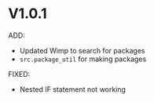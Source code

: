 # V1.0.1

ADD:
- Updated Wimp to search for packages
- `src.package_util` for making packages

FIXED:
- Nested IF statement not working

